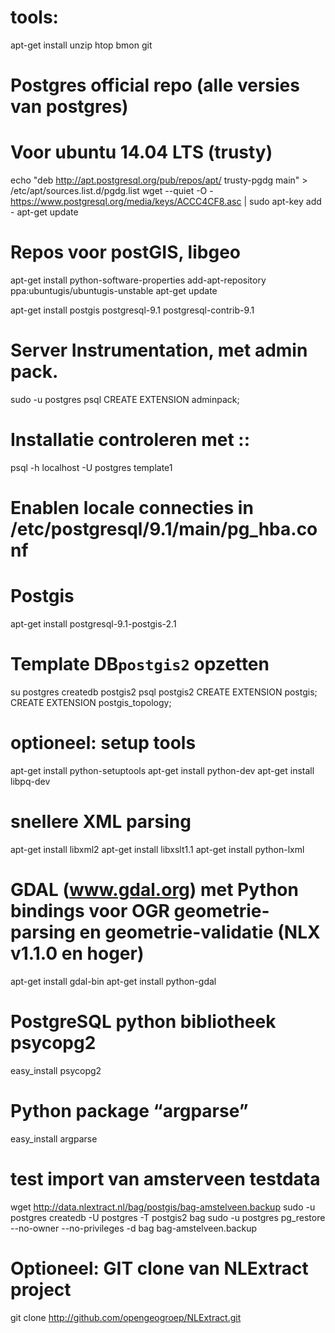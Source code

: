# tools:
apt-get install unzip htop bmon git


# Postgres official repo (alle versies van postgres)
# Voor ubuntu 14.04 LTS (trusty)
echo "deb http://apt.postgresql.org/pub/repos/apt/ trusty-pgdg main" > /etc/apt/sources.list.d/pgdg.list
wget --quiet -O - https://www.postgresql.org/media/keys/ACCC4CF8.asc | sudo apt-key add -
apt-get update

# Repos voor postGIS, libgeo
apt-get install python-software-properties
add-apt-repository ppa:ubuntugis/ubuntugis-unstable
apt-get update


apt-get install postgis postgresql-9.1 postgresql-contrib-9.1

# Server Instrumentation, met admin pack.
sudo -u postgres psql
CREATE EXTENSION adminpack;

# Installatie controleren met ::
psql -h localhost -U postgres template1

# Enablen locale connecties in /etc/postgresql/9.1/main/pg_hba.conf

# Postgis
apt-get install postgresql-9.1-postgis-2.1

# Template DB``postgis2`` opzetten
su postgres
createdb postgis2
psql postgis2
CREATE EXTENSION postgis;
CREATE EXTENSION postgis_topology;

# optioneel: setup tools
apt-get install python-setuptools
apt-get install python-dev
apt-get install libpq-dev

# snellere XML parsing
apt-get install libxml2
apt-get install libxslt1.1
apt-get install python-lxml

# GDAL (www.gdal.org) met Python bindings voor OGR geometrie-parsing en geometrie-validatie (NLX v1.1.0 en hoger)
apt-get install gdal-bin
apt-get install python-gdal

# PostgreSQL python bibliotheek psycopg2
easy_install psycopg2

# Python package “argparse”
easy_install argparse

# test import van amsterveen testdata
wget http://data.nlextract.nl/bag/postgis/bag-amstelveen.backup
sudo -u postgres createdb -U postgres  -T postgis2 bag
sudo -u postgres pg_restore --no-owner --no-privileges -d bag bag-amstelveen.backup

# Optioneel: GIT clone van NLExtract project
git clone http://github.com/opengeogroep/NLExtract.git